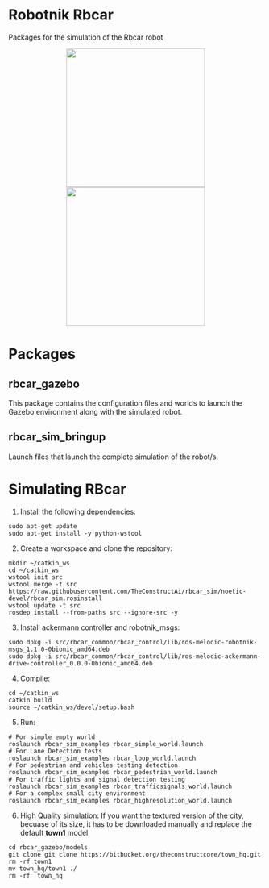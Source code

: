 Robotnik Rbcar
==============

Packages for the simulation of the Rbcar robot

<p align="center">
  <img src="https://github.com/RobotnikAutomation/rbcar_sim/blob/melodic-devel/rbcar.jpg" height="275" />
  <img src="https://github.com/RobotnikAutomation/rbcar_sim/blob/melodic-devel/rbcar_gazebo.png" height="275" />
</p>


<h1> Packages </h1>
<h2>rbcar_gazebo</h2>

This package contains the configuration files and worlds to launch the Gazebo environment along with the simulated robot.

<h2>rbcar_sim_bringup</h2>

Launch files that launch the complete simulation of the robot/s.

<h1>Simulating RBcar</h1>

1. Install the following dependencies:
```
sudo apt-get update
sudo apt-get install -y python-wstool
```

2. Create a workspace and clone the repository:
```
mkdir ~/catkin_ws
cd ~/catkin_ws
wstool init src
wstool merge -t src https://raw.githubusercontent.com/TheConstructAi/rbcar_sim/noetic-devel/rbcar_sim.rosinstall
wstool update -t src
rosdep install --from-paths src --ignore-src -y
```
3. Install ackermann controller and robotnik_msgs:
```
sudo dpkg -i src/rbcar_common/rbcar_control/lib/ros-melodic-robotnik-msgs_1.1.0-0bionic_amd64.deb
sudo dpkg -i src/rbcar_common/rbcar_control/lib/ros-melodic-ackermann-drive-controller_0.0.0-0bionic_amd64.deb 
```

4. Compile:
```
cd ~/catkin_ws
catkin build
source ~/catkin_ws/devel/setup.bash
```
5. Run:
```
# For simple empty world
roslaunch rbcar_sim_examples rbcar_simple_world.launch
# For Lane Detection tests
roslaunch rbcar_sim_examples rbcar_loop_world.launch
# For pedestrian and vehicles testing detection
roslaunch rbcar_sim_examples rbcar_pedestrian_world.launch
# For traffic lights and signal detection testing
roslaunch rbcar_sim_examples rbcar_trafficsignals_world.launch
# For a complex small city environment
roslaunch rbcar_sim_examples rbcar_highresolution_world.launch
```

6. High Quality simulation:
If you want the textured version of the city, becuase of its size, it has to be downloaded manually and replace
the default **town1** model
```
cd rbcar_gazebo/models
git clone git clone https://bitbucket.org/theconstructcore/town_hq.git
rm -rf town1
mv town_hq/town1 ./
rm -rf  town_hq
```